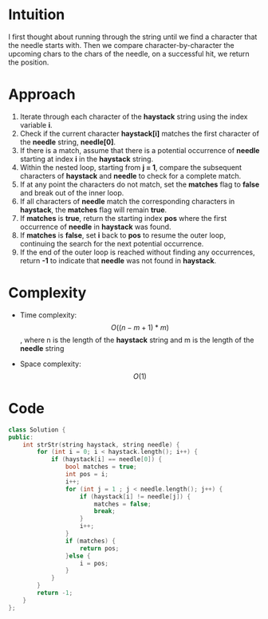 # Intuition
I first thought about running through the string until we find a character that the needle starts with. Then we compare character-by-character the upcoming chars to the chars of the needle, on a successful hit, we return the position.

# Approach
1. Iterate through each character of the **haystack** string using the index variable **i**.
2. Check if the current character **haystack[i]** matches the first character of the **needle** string, **needle[0]**.
3. If there is a match, assume that there is a potential occurrence of **needle** starting at index **i** in the **haystack** string.
4. Within the nested loop, starting from **j = 1**, compare the subsequent characters of **haystack** and **needle** to check for a complete match.
5. If at any point the characters do not match, set the **matches** flag to **false** and break out of the inner loop.
6. If all characters of **needle** match the corresponding characters in **haystack**, the **matches** flag will remain **true**.
7. If **matches** is **true**, return the starting index **pos** where the first occurrence of **needle** in **haystack** was found.
8. If **matches** is **false**, set **i** back to **pos** to resume the outer loop, continuing the search for the next potential occurrence.
9. If the end of the outer loop is reached without finding any occurrences, return **-1** to indicate that **needle** was not found in **haystack**.

# Complexity
- Time complexity:
$$O((n-m+1) * m)$$, where n is the length of the **haystack** string and m is the length of the **needle** string

- Space complexity:
$$O(1)$$

# Code
```c++
class Solution {
public:
    int strStr(string haystack, string needle) {
        for (int i = 0; i < haystack.length(); i++) {
            if (haystack[i] == needle[0]) {
                bool matches = true;
                int pos = i;
                i++;
                for (int j = 1 ; j < needle.length(); j++) {
                    if (haystack[i] != needle[j]) {
                        matches = false;
                        break;
                    }
                    i++;
                }
                if (matches) {
                    return pos;
                }else {
                    i = pos;
                }
            }
        }
        return -1;
    }
};
```